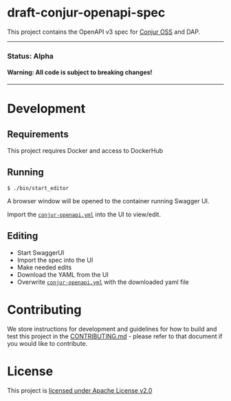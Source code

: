 # draft-conjur-openapi-spec

This project contains the OpenAPI v3 spec for [Conjur OSS](https://www.conjur.org/) and DAP.

---

### **Status**: Alpha

#### **Warning: All code is subject to breaking changes!**

---

# Development

## Requirements

This project requires Docker and access to DockerHub

## Running

```shell
$ ./bin/start_editor
```

A browser window will be opened to the container running Swagger UI.

Import the [`conjur-openapi.yml`](conjur-openapi.yml) into the UI to view/edit.

## Editing

- Start SwaggerUI
- Import the spec into the UI
- Make needed edits
- Download the YAML from the UI
- Overwrite [`conjur-openapi.yml`](conjur-openapi.yml) with the downloaded yaml file

# Contributing

We store instructions for development and guidelines for how to build and test this
project in the [CONTRIBUTING.md](CONTRIBUTING.md) - please refer to that document
if you would like to contribute.

# License

This project is [licensed under Apache License v2.0](LICENSE.md)
